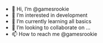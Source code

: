 - 👋 Hi, I’m @gamesrookie
- 👀 I’m interested in development
- 🌱 I’m currently learning all basics
- 💞️ I’m looking to collaborate on ...
- 📫 How to reach me @gamesrookie

<!---
gamesrookie/gamesrookie is a ✨ special ✨ repository because its `README.md` (this file) appears on your GitHub profile.
You can click the Preview link to take a look at your changes.
--->
